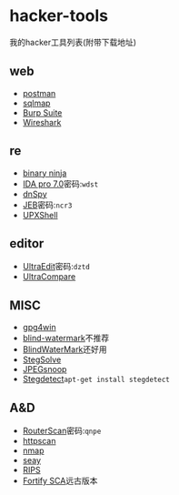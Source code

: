 # hacker-tools

我的hacker工具列表(附带下载地址)

## web

+ [postman](https://chrome.google.com/webstore/detail/postman/fhbjgbiflinjbdggehcddcbncdddomop)
+ [sqlmap](https://github.com/sqlmapproject/sqlmap)
+ [Burp Suite](https://portswigger.net/burp/communitydownload)
+ [Wireshark](https://www.wireshark.org/download.html)

## re

+ [binary ninja](https://binary.ninja/demo/)
+ [IDA pro 7.0](https://pan.baidu.com/s/1qYKDyCc)密码:`wdst`
+ [dnSpy](https://github.com/0xd4d/dnSpy/releases)
+ [JEB](https://pan.baidu.com/s/1bJdWse)密码:`ncr3`
+ [UPXShell](https://pan.baidu.com/s/1mihRleK)

## editor

+ [UltraEdit](http://pan.baidu.com/s/1c11AhzE)密码:`dztd`
+ [UltraCompare](https://www.ultraedit.com/products/ultracompare/)
<!--+ [UE系列注册机](http://www.jb51.net/softjc/571231.html)-->

## MISC

+ [gpg4win](https://www.gpg4win.org/download.html)
+ [blind-watermark](https://github.com/linyacool/blind-watermark)不推荐
+ [BlindWaterMark](https://github.com/chishaxie/BlindWaterMark)还好用
+ [StegSolve](http://www.caesum.com/handbook/Stegsolve.jar)
+ [JPEGsnoop](https://github.com/ImpulseAdventure/JPEGsnoop/releases)
+ [Stegdetect]()`apt-get install stegdetect`

## A&D

+ [RouterScan](http://pan.baidu.com/s/1skuO20d)密码:`qnpe`
+ [httpscan](https://github.com/zer0h/httpscan)
+ [nmap](https://nmap.org/)
+ [seay](http://pan.baidu.com/s/1i3Jw2uL)
+ [RIPS](http://rips-scanner.sourceforge.net/)
+ [Fortify SCA](https://pan.baidu.com/s/1c2wFCdE)远古版本
